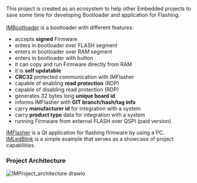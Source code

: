 This project is created as an ecosystem to help other Embedded projects to save some time for developing Bootloader and application for Flashing.\
\
[IMBootloader](https://github.com/IMProject/IMBootloader) is a bootloader with different features:
- accepts <b>signed</b> Firmware
- enters in bootloader over FLASH segment
- enters in bootloader over RAM segment
- enters in bootloader with button
- it can copy and run Firmware directly from RAM
- it is  <b>self updatable </b>
- <b>CRC32</b> protected communication with IMFlasher
- capable of enabling <b>read protection</b> (RDP)
- capable of disabling read protection (RDP)
- generates 32 bytes long <b>unique board id</b>
- informs IMFlasher with  <b>GIT branch/hash/tag info</b>
- carry  <b>manufacturer id</b> for integration with a system
- carry <b>product type</b> data for integration with a system
- running Firmware from external FLASH over QSPI (paid version)


[IMFlasher](https://github.com/IMProject/IMFlasher) is a Qt application for flashing firmware by using a PC. \
[IMLedBlink](https://github.com/IMProject/IMLedBlink) is a simple example that serves as a showcase of project capabilities.


### Project Architecture
![IMProject_architecture drawio](https://user-images.githubusercontent.com/10188706/166161827-8685d38a-fb8c-4b8a-bcd6-eb103b810c17.png)
